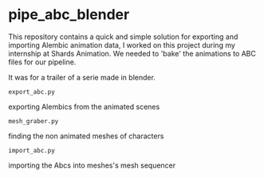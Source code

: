 # pipe_abc_blender

This repository contains a quick and simple solution for exporting and importing Alembic animation data, I worked on this project during my internship at Shards Animation. We needed to 'bake' the animations to ABC files for our pipeline.

It was for a trailer of a serie made in blender.

````
export_abc.py
````
exporting Alembics from the animated scenes

````
mesh_graber.py
````
finding the non animated meshes of characters

````
import_abc.py
````
importing the Abcs into meshes's mesh sequencer
